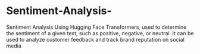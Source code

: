 # Sentiment-Analysis-
Sentiment Analysis  Using Hugging Face Transformers, used to determine the sentiment of a given text, such as positive, negative, or neutral. It can be used to analyze customer feedback and track brand reputation on social media
